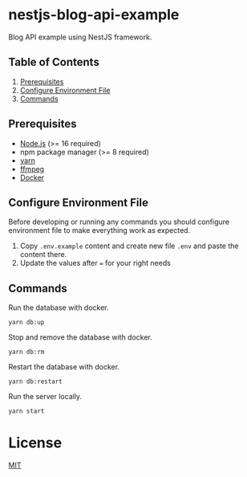 # nestjs-blog-api-example

Blog API example using NestJS framework.

## Table of Contents

1. [Prerequisites](#prerequisites)
1. [Configure Environment File](#configure-environment-file)
1. [Commands](#commands)

## Prerequisites

- [Node.js](https://nodejs.org) (>= 16 required)
- npm package manager (>= 8 required)
- [yarn](https://yarnpkg.com)
- [ffmpeg](https://ffmpeg.org)
- [Docker](https://www.docker.com)

## Configure Environment File

Before developing or running any commands you should configure environment file to make everything work as expected.

1. Copy `.env.example` content and create new file `.env` and paste the content there.
2. Update the values after `=` for your right needs

## Commands

Run the database with docker.

```shell
yarn db:up
```

Stop and remove the database with docker.

```shell
yarn db:rm
```

Restart the database with docker.

```shell
yarn db:restart
```

Run the server locally.

```shell
yarn start
```

# License

[MIT](LICENSE)
